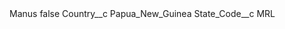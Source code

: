 <?xml version="1.0" encoding="UTF-8"?>
<CustomMetadata xmlns="http://soap.sforce.com/2006/04/metadata" xmlns:xsi="http://www.w3.org/2001/XMLSchema-instance" xmlns:xsd="http://www.w3.org/2001/XMLSchema">
    <label>Manus</label>
    <protected>false</protected>
    <values>
        <field>Country__c</field>
        <value xsi:type="xsd:string">Papua_New_Guinea</value>
    </values>
    <values>
        <field>State_Code__c</field>
        <value xsi:type="xsd:string">MRL</value>
    </values>
</CustomMetadata>

